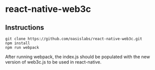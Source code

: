 # react-native-web3c

## Instructions

```
git clone https://github.com/oasislabs/react-native-web3c.git
npm install
npm run webpack
```

After running webpack, the index.js should be populated with the new version of web3c.js to be used in react-native.
